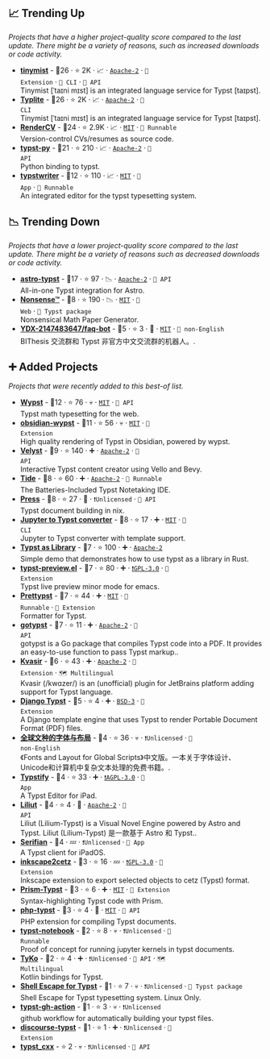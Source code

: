 ## 📈 Trending Up

_Projects that have a higher project-quality score compared to the last update. There might be a variety of reasons, such as increased downloads or code activity._

- <b><a href="https://myriad-dreamin.github.io/tinymist">tinymist</a></b>  - 🥇26 ·  ⭐ 2K · 📈 · <code><a href="http://bit.ly/3nYMfla">Apache-2</a></code> · <code>🧩 Extension</code> · <code>🤖 CLI</code> · <code>🔌 API</code><br>Tinymist [ˈtaɪni mɪst] is an integrated language service for Typst [taɪpst].
- <b><a href="https://myriad-dreamin.github.io/tinymist">Typlite</a></b>  - 🥇26 ·  ⭐ 2K · 📈 · <code><a href="http://bit.ly/3nYMfla">Apache-2</a></code> · <code>🤖 CLI</code><br>Tinymist [ˈtaɪni mɪst] is an integrated language service for Typst [taɪpst].
- <b><a href="https://docs.rendercv.com">RenderCV</a></b>  - 🥇24 ·  ⭐ 2.9K · 📈 · <code><a href="http://bit.ly/34MBwT8">MIT</a></code> · <code>🥡 Runnable</code><br>Version-control CVs/resumes as source code.
- <b><a href="https://github.com/messense/typst-py">typst-py</a></b>  - 🥇21 ·  ⭐ 210 · 📈 · <code><a href="http://bit.ly/3nYMfla">Apache-2</a></code> · <code>🔌 API</code><br>Python binding to typst.
- <b><a href="https://github.com/Bzero/typstwriter">typstwriter</a></b>  - 🥈12 ·  ⭐ 110 · 📈 · <code><a href="http://bit.ly/34MBwT8">MIT</a></code> · <code>🎨 App</code> · <code>🥡 Runnable</code><br>An integrated editor for the typst typesetting system.

## 📉 Trending Down

_Projects that have a lower project-quality score compared to the last update. There might be a variety of reasons such as decreased downloads or code activity._

- <b><a href="https://typst.overflow.cat">astro-typst</a></b>  - 🥇17 ·  ⭐ 97 · 📉 · <code><a href="http://bit.ly/3nYMfla">Apache-2</a></code> · <code>🔌 API</code><br>All-in-one Typst integration for Astro.
- <b><a href="https://sylvanfranklin.github.io/nonsense/">Nonsense™</a></b>  - 🥈8 ·  ⭐ 190 · 📉 · <code><a href="http://bit.ly/34MBwT8">MIT</a></code> · <code>🦋 Web</code> · <code>🌌 Typst package</code><br>Nonsensical Math Paper Generator.
- <b><a href="https://bithesis.bitnp.net/guide/ask-computer.html">YDX-2147483647/faq-bot</a></b>  - 🥉5 ·  ⭐ 3 · 🐣 · <code><a href="http://bit.ly/34MBwT8">MIT</a></code> · <code>🐧 non-English</code><br>BIThesis 交流群和 Typst 非官方中文交流群的机器人。.

## ➕ Added Projects

_Projects that were recently added to this best-of list._

- <b><a href="https://0xpapercut.github.io/wypst/">Wypst</a></b>  - 🥈12 ·  ⭐ 76 · 💀 · <code><a href="http://bit.ly/34MBwT8">MIT</a></code> · <code>🔌 API</code><br>Typst math typesetting for the web.
- <b><a href="https://github.com/0xbolt/obsidian-wypst">obsidian-wypst</a></b>  - 🥈11 ·  ⭐ 56 · 💀 · <code><a href="http://bit.ly/34MBwT8">MIT</a></code> · <code>🧩 Extension</code><br>High quality rendering of Typst in Obsidian, powered by wypst.
- <b><a href="https://github.com/voxell-tech/velyst">Velyst</a></b>  - 🥈9 ·  ⭐ 140 · ➕ · <code><a href="http://bit.ly/3nYMfla">Apache-2</a></code> · <code>🔌 API</code><br>Interactive Typst content creator using Vello and Bevy.
- <b><a href="https://github.com/Nxllpointer/tide">Tide</a></b>  - 🥉8 ·  ⭐ 60 · ➕ · <code><a href="http://bit.ly/3nYMfla">Apache-2</a></code> · <code>🥡 Runnable</code><br>The Batteries-Included Typst Notetaking IDE.
- <b><a href="https://github.com/RossSmyth/press">Press</a></b>  - 🥈8 ·  ⭐ 27 · 🐣 · <code>❗Unlicensed</code> · <code>🔌 API</code><br>Typst document building in nix.
- <b><a href="https://github.com/8LWXpg/jupyter2typst">Jupyter to Typst converter</a></b>  - 🥉8 ·  ⭐ 17 · ➕ · <code><a href="http://bit.ly/34MBwT8">MIT</a></code> · <code>🤖 CLI</code><br>Jupyter to Typst converter with template support.
- <b><a href="https://github.com/tfachmann/typst-as-library">Typst as Library</a></b>  - 🥉7 ·  ⭐ 100 · ➕ · <code><a href="http://bit.ly/3nYMfla">Apache-2</a></code><br>Simple demo that demonstrates how to use typst as a library in Rust.
- <b><a href="https://github.com/havarddj/typst-preview.el">typst-preview.el</a></b>  - 🥉7 ·  ⭐ 80 · ➕ · <code><a href="http://bit.ly/2M0xdwT">❗️GPL-3.0</a></code> · <code>🧩 Extension</code><br>Typst live preview minor mode for emacs.
- <b><a href="https://github.com/antonWetzel/prettypst">Prettypst</a></b>  - 🥉7 ·  ⭐ 44 · ➕ · <code><a href="http://bit.ly/34MBwT8">MIT</a></code> · <code>🥡 Runnable</code> · <code>🧩 Extension</code><br>Formatter for Typst.
- <b><a href="https://github.com/francescoalemanno/gotypst">gotypst</a></b>  - 🥉7 ·  ⭐ 11 · ➕ · <code><a href="http://bit.ly/3nYMfla">Apache-2</a></code> · <code>🔌 API</code><br>gotypst is a Go package that compiles Typst code into a PDF. It provides an easy-to-use function to pass Typst markup..
- <b><a href="https://github.com/LDemetrios/Kvasir">Kvasir</a></b>  - 🥉6 ·  ⭐ 43 · ➕ · <code><a href="http://bit.ly/3nYMfla">Apache-2</a></code> · <code>🧩 Extension</code> · <code>🗺️ Multilingual</code><br>Kvasir (/kwɑzer/) is an (unofficial) plugin for JetBrains platform adding support for Typst language.
- <b><a href="https://github.com/a-musing-moose/django-typst-engine">Django Typst</a></b>  - 🥉5 ·  ⭐ 4 · ➕ · <code><a href="http://bit.ly/3aKzpTv">BSD-3</a></code> · <code>🧩 Extension</code><br>A Django template engine that uses Typst to render Portable Document Format (PDF) files.
- <b><a href="https://7sdream.github.io/fonts-and-layout-zhCN/">全球文种的字体与布局</a></b>  - 🥉4 ·  ⭐ 36 · 💀 · <code>❗Unlicensed</code> · <code>🐧 non-English</code><br>《Fonts and Layout for Global Scripts》中文版。一本关于字体设计、Unicode和计算机中复杂文本处理的免费书籍。.
- <b><a href="https://github.com/iXORTech/Typstify">Typstify</a></b>  - 🥉4 ·  ⭐ 33 · ➕ · <code><a href="http://bit.ly/3pwmjO5">❗️AGPL-3.0</a></code> · <code>🎨 App</code><br>A Typst Editor for iPad.
- <b><a href="https://github.com/Myriad-Dreamin/liliut">Liliut</a></b>  - 🥉4 ·  ⭐ 4 · 🐣 · <code><a href="http://bit.ly/3nYMfla">Apache-2</a></code> · <code>🔌 API</code><br>Liliut (Lilium-Typst) is a Visual Novel Engine powered by Astro and Typst. Liliut (Lilium-Typst) 是一款基于 Astro 和 Typst..
- <b><a href="https://github.com/kwangkim/Serifian">Serifian</a></b>  - 🥉4 · 💤 · <code>❗Unlicensed</code> · <code>🎨 App</code><br>A Typst client for iPadOS.
- <b><a href="https://github.com/PhosCity/inkscape2cetz">inkscape2cetz</a></b>  - 🥉3 ·  ⭐ 16 · 💤 · <code><a href="http://bit.ly/2M0xdwT">❗️GPL-3.0</a></code> · <code>🧩 Extension</code><br>Inkscape extension to export selected objects to cetz (Typst) format.
- <b><a href="https://mc-zen.github.io/prism-typst/">Prism-Typst</a></b>  - 🥉3 ·  ⭐ 6 · ➕ · <code><a href="http://bit.ly/34MBwT8">MIT</a></code> · <code>🧩 Extension</code><br>Syntax-highlighting Typst code with Prism.
- <b><a href="https://github.com/aszenz/php-typst">php-typst</a></b>  - 🥉3 ·  ⭐ 4 · 🐣 · <code><a href="http://bit.ly/34MBwT8">MIT</a></code> · <code>🔌 API</code><br>PHP extension for compiling Typst documents.
- <b><a href="https://github.com/freundTech/typst-notebook">typst-notebook</a></b>  - 🥉2 ·  ⭐ 8 · 💀 · <code>❗Unlicensed</code> · <code>🥡 Runnable</code><br>Proof of concept for running jupyter kernels in typst documents.
- <b><a href="https://github.com/LDemetrios/TyKo">TyKo</a></b>  - 🥉2 ·  ⭐ 4 · ➕ · <code>❗Unlicensed</code> · <code>🔌 API</code> · <code>🗺️ Multilingual</code><br>Kotlin bindings for Typst.
- <b><a href="https://github.com/elteammate/typst-shell-escape">Shell Escape for Typst</a></b>  - 🥉1 ·  ⭐ 7 · 💀 · <code>❗Unlicensed</code> · <code>🌌 Typst package</code><br>Shell Escape for Typst typesetting system. Linux Only.
- <b><a href="https://github.com/thehydrogen/typst-gh-action">typst-gh-action</a></b>  - 🥉1 ·  ⭐ 3 · 💀 · <code>❗Unlicensed</code><br>github workflow for automatically building your typst files.
- <b><a href="https://github.com/Heinenen/discourse-typst">discourse-typst</a></b>  - 🥉1 ·  ⭐ 1 · ➕ · <code>❗Unlicensed</code> · <code>🧩 Extension</code><br>
- <b><a href="https://gitlab.com/typst_cxx/typst_cxx">typst_cxx</a></b>  -  ⭐ 2 · 💀 · <code>❗Unlicensed</code> · <code>🔌 API</code><br>

